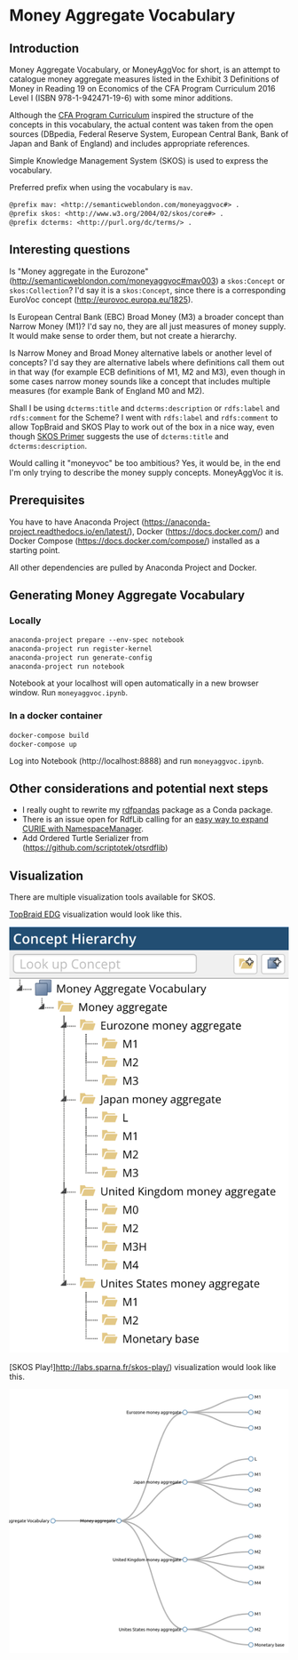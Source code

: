 # Money Aggregate Vocabulary

## Introduction

Money Aggregate Vocabulary, or MoneyAggVoc for short, is an attempt to catalogue 
money aggregate measures listed in the Exhibit 3 Definitions of Money in 
Reading 19 on Economics of the CFA Program Curriculum 2016 Level I (ISBN 978-1-942471-19-6) 
with some minor additions. 

Although the [CFA Program Curriculum](https://www.cfainstitute.org/) inspired the structure of the concepts in this vocabulary, 
the actual content was taken from the open sources (DBpedia, Federal Reserve System, 
European Central Bank, Bank of Japan and Bank of England) and includes appropriate references.

Simple Knowledge Management System (SKOS) is used to express the vocabulary.

Preferred prefix when using the vocabulary is `mav`.

```turtle
@prefix mav: <http://semanticweblondon.com/moneyaggvoc#> .
@prefix skos: <http://www.w3.org/2004/02/skos/core#> .
@prefix dcterms: <http://purl.org/dc/terms/> .
```

## Interesting questions

Is "Money aggregate in the Eurozone" (http://semanticweblondon.com/moneyaggvoc#mav003) a `skos:Concept` or `skos:Collection`? 
I'd say it is a `skos:Concept`, since there is a corresponding EuroVoc concept (http://eurovoc.europa.eu/1825).

Is European Central Bank (EBC) Broad Money (M3) a broader concept than Narrow Money (M1)?
I'd say no, they are all just measures of money supply. It would make sense to order them, but not create a hierarchy.

Is Narrow Money and Broad Money alternative labels or another level of concepts?
I'd say they are alternative labels where definitions call them out in that way (for example ECB definitions of M1, M2 and M3), 
even though in some cases narrow money sounds like a concept that includes multiple measures (for example Bank of England M0 and M2).

Shall I be using `dcterms:title` and `dcterms:description` or `rdfs:label` and `rdfs:comment` for the Scheme?
I went with `rdfs:label` and `rdfs:comment` to allow TopBraid and SKOS Play to work out of the box in a nice way, even though 
[SKOS Primer](https://www.w3.org/TR/skos-primer/) suggests the use of `dcterms:title` and `dcterms:description`.

Would calling it "moneyvoc" be too ambitious?
Yes, it would be, in the end I'm only trying to describe the money supply concepts. MoneyAggVoc it is.

## Prerequisites

You have to have Anaconda Project (https://anaconda-project.readthedocs.io/en/latest/), 
Docker (https://docs.docker.com/) and Docker Compose (https://docs.docker.com/compose/) 
installed as a starting point.

All other dependencies are pulled by Anaconda Project and Docker.

## Generating Money Aggregate Vocabulary

### Locally

```shell
anaconda-project prepare --env-spec notebook
anaconda-project run register-kernel
anaconda-project run generate-config
anaconda-project run notebook
```

Notebook at your localhost will open automatically in a new browser window. Run `moneyaggvoc.ipynb`.

### In a docker container

```shell
docker-compose build
docker-compose up
```

Log into Notebook (http://localhost:8888) and run `moneyaggvoc.ipynb`.

## Other considerations and potential next steps

 * I really ought to rewrite my [rdfpandas](https://github.com/cadmiumkitty/rdfpandas) package as a Conda package.
 * There is an issue open for RdfLib calling for an [easy way to expand CURIE with NamespaceManager](https://github.com/RDFLib/rdflib/issues/626).
 * Add Ordered Turtle Serializer from (https://github.com/scriptotek/otsrdflib)

## Visualization

There are multiple visualization tools available for SKOS.

[TopBraid EDG](https://www.topquadrant.com/products/topbraid-enterprise-data-governance/) visualization would look like this.

![TopBraid EDG MoneyAggVoc visualization](vis-topbraid-edg.png)

[SKOS Play!]http://labs.sparna.fr/skos-play/) visualization would look like this.

![SKOS Play! MoneyAggVoc visualization](vis-skos-play.png)